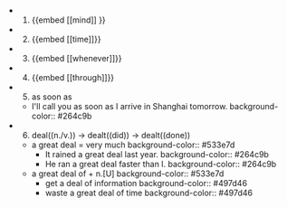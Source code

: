 -
  1. {{embed [[mind]] }}
-
  2. {{embed [[time]]}}
-
  3. {{embed [[whenever]]}}
-
  4. {{embed [[through]]}}
-
  5. as soon as
	- I'll call you as soon as I arrive in Shanghai tomorrow.
	  background-color:: #264c9b
-
  6. deal((n./v.)) -> dealt((did)) -> dealt((done))
	- a great deal = very much
	  background-color:: #533e7d
		- It rained a great deal last year.
		  background-color:: #264c9b
		- He ran a great deal faster than I.
		  background-color:: #264c9b
	- a great deal of + n.[U]
	  background-color:: #533e7d
		- get a deal of information
		  background-color:: #497d46
		- waste a great deal of time
		  background-color:: #497d46